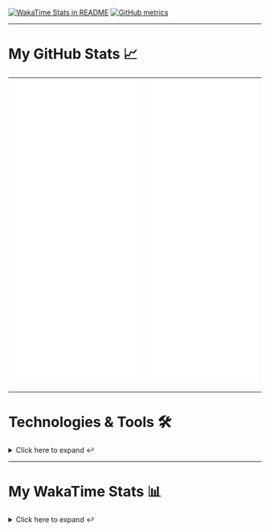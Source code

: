 [![WakaTime Stats in README](https://github.com/LOsioChico/LOsioChico/actions/workflows/waka.yml/badge.svg)](https://github.com/LOsioChico/LOsioChico/actions/workflows/waka.yml) [![GitHub metrics](https://github.com/LOsioChico/LOsioChico/actions/workflows/metrics.yml/badge.svg)](https://github.com/LOsioChico/LOsioChico/actions/workflows/metrics.yml)

---

# My GitHub Stats 📈

| ![](./assets/metrics.svg) | ![](./assets/metrics2.svg) |
| ------------------------- | -------------------------- |

---

# Technologies & Tools 🛠️

<details>
<summary>Click here to expand ↩️</summary>
<br>

## Programming Languages

[![HTML5](https://img.shields.io/badge/HTML5-E34F26?style=for-the-badge&logo=html5&logoColor=white)](https://developer.mozilla.org/en-US/docs/Web/HTML)
[![CSS3](https://img.shields.io/badge/CSS3-1572B6?style=for-the-badge&logo=css3&logoColor=white)](https://developer.mozilla.org/en-US/docs/Web/CSS)
[![JavaScript](https://img.shields.io/badge/JavaScript-F7DF1E?style=for-the-badge&logo=javascript&logoColor=black)](https://developer.mozilla.org/en-US/docs/Web/JavaScript)
[![TypeScript](https://img.shields.io/badge/TypeScript-007ACC?style=for-the-badge&logo=typescript&logoColor=white)](https://www.typescriptlang.org/)

## Web Development

[![React](https://img.shields.io/badge/React-%2361DAFB.svg?&style=for-the-badge&logo=react&logoColor=white)](https://reactjs.org/)
[![React Router Dom](https://img.shields.io/badge/React%20Router%20Dom-CA4245?style=for-the-badge&logo=react-router&logoColor=white)](https://reactrouter.com/)
[![Framer Motion](https://img.shields.io/badge/Framer%20Motion-000000?style=for-the-badge&logo=framer&logoColor=white)](https://www.framer.com/api/motion/)
[![React Query](https://img.shields.io/badge/React%20Query-FF4154?style=for-the-badge&logo=react&logoColor=white)](https://react-query.tanstack.com/)
![Zustand](https://img.shields.io/badge/zustand-%2320232a.svg?style=for-the-badge&logo=react&logoColor=%2361DAFB)

## Form Handling

[![React Hook Form](https://img.shields.io/badge/React%20Hook%20Form-0DAE8B?style=for-the-badge&logo=react-hook-form&logoColor=white)](https://react-hook-form.com/)
[![Zod](https://img.shields.io/badge/Zod-DF2935?style=for-the-badge&logo=typescript&logoColor=white)](https://github.com/colinhacks/zod)

## Web Development Tools

[![Vitest](https://img.shields.io/badge/Vitest-646CFF?style=for-the-badge&logo=vite&logoColor=white)](https://vitest.netlify.app/)
[![ESLint](https://img.shields.io/badge/ESLint-4B32C3?style=for-the-badge&logo=eslint&logoColor=white)](https://eslint.org/)
[![Prettier](https://img.shields.io/badge/Prettier-F7B93E?style=for-the-badge&logo=prettier&logoColor=black)](https://prettier.io/)
[![Tailwind CSS](https://img.shields.io/badge/Tailwind%20CSS-38B2AC?style=for-the-badge&logo=tailwind-css&logoColor=white)](https://tailwindcss.com/)

## Workflow Tools

[![Git](https://img.shields.io/badge/Git-F05032?style=for-the-badge&logo=git&logoColor=white)](https://git-scm.com/)
[![Visual Studio Code](https://img.shields.io/badge/Visual%20Studio%20Code-007ACC?style=for-the-badge&logo=visual-studio-code&logoColor=white)](https://code.visualstudio.com/)

</details>

---

# My WakaTime Stats 📊

<details>
<summary>Click here to expand ↩️</summary>
<br>

<!--START_SECTION:waka-->
![Code Time](http://img.shields.io/badge/Code%20Time-709%20hrs%2034%20mins-blue)

![Lines of code](https://img.shields.io/badge/From%20Hello%20World%20I%27ve%20Written-579.0%20thousand%20lines%20of%20code-blue)

**🐱 My GitHub Data** 

> 📦 125.9 kB Used in GitHub's Storage 
 > 
> 🏆 1,025 Contributions in the Year 2023
 > 
> 🚫 Not Opted to Hire
 > 
> 📜 13 Public Repositories 
 > 
> 🔑 7 Private Repositories 
 > 
**I'm an Early 🐤** 

```text
🌞 Morning                1253 commits        ███████░░░░░░░░░░░░░░░░░░   26.07 % 
🌆 Daytime                2162 commits        ███████████░░░░░░░░░░░░░░   44.99 % 
🌃 Evening                679 commits         ████░░░░░░░░░░░░░░░░░░░░░   14.13 % 
🌙 Night                  712 commits         ████░░░░░░░░░░░░░░░░░░░░░   14.81 % 
```
📅 **I'm Most Productive on Wednesday** 

```text
Monday                   789 commits         ████░░░░░░░░░░░░░░░░░░░░░   16.42 % 
Tuesday                  406 commits         ██░░░░░░░░░░░░░░░░░░░░░░░   08.45 % 
Wednesday                1852 commits        ██████████░░░░░░░░░░░░░░░   38.54 % 
Thursday                 627 commits         ███░░░░░░░░░░░░░░░░░░░░░░   13.05 % 
Friday                   544 commits         ███░░░░░░░░░░░░░░░░░░░░░░   11.32 % 
Saturday                 373 commits         ██░░░░░░░░░░░░░░░░░░░░░░░   07.76 % 
Sunday                   215 commits         █░░░░░░░░░░░░░░░░░░░░░░░░   04.47 % 
```


📊 **This Week I Spent My Time On** 

```text
💬 Programming Languages: 
TypeScript               2 hrs 18 mins       ██████░░░░░░░░░░░░░░░░░░░   24.57 % 
JSON                     1 hr 58 mins        █████░░░░░░░░░░░░░░░░░░░░   21.03 % 
JavaScript               1 hr 36 mins        ████░░░░░░░░░░░░░░░░░░░░░   17.10 % 
PowerShell               42 mins             ██░░░░░░░░░░░░░░░░░░░░░░░   07.58 % 
Ezhil                    32 mins             █░░░░░░░░░░░░░░░░░░░░░░░░   05.73 % 
```

**I Mostly Code in TypeScript** 

```text
TypeScript               11 repos            ███████████░░░░░░░░░░░░░░   45.83 % 
JavaScript               9 repos             █████████░░░░░░░░░░░░░░░░   37.50 % 
CSS                      4 repos             ████░░░░░░░░░░░░░░░░░░░░░   16.67 % 
```




 Last Updated on 15/09/2023 00:44:08 UTC
<!--END_SECTION:waka-->

## </details>
